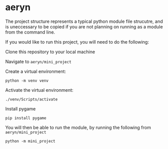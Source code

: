 # aeryn

The project structure represents a typical python module file strucutre, and is uneccessary to be copied if you are not planning on running as a module from the command line.

If you would like to run this project, you will need to do the following:

Clone this repository to your local machine

Navigate to `aeryn/mini_project`

Create a virtual environment:
```pwsh
python -m venv venv
```

Activate the virtual environment:
```pwsh
./venv/Scripts/activate
```

Install pygame
```pwsh
pip install pygame
```

You will then be able to run the module, by running the following from `aeryn/mini_project`
```pwsh
python -m mini_project
```